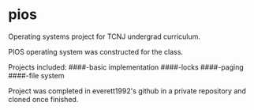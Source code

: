 pios
====

Operating systems project for TCNJ undergrad curriculum.

PIOS operating system was constructed for the class.

Projects included: 
####-basic implementation
####-locks
####-paging
####-file system

Project was completed in everett1992's github in a private repository and cloned once finished.
